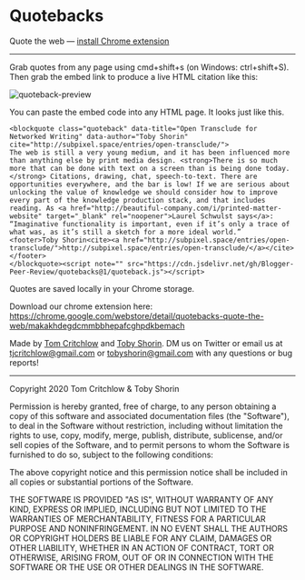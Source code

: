 # Quotebacks
Quote the web — [install Chrome extension](https://chrome.google.com/webstore/detail/quotebacks-quote-the-web/makakhdegdcmmbbhepafcghpdkbemach)

---

Grab quotes from any page using cmd+shift+s (on Windows: ctrl+shift+S). Then grab the embed link to produce a live HTML citation like this:

![quoteback-preview](https://github.com/Blogger-Peer-Review/quotebacks/blob/master/quoteback-preview.png?raw=true)

You can paste the embed code into any HTML page. It looks just like this.

```
<blockquote class="quoteback" data-title="Open Transclude for Networked Writing" data-author="Toby Shorin" cite="http://subpixel.space/entries/open-transclude/">
The web is still a very young medium, and it has been influenced more than anything else by print media design. <strong>There is so much more that can be done with text on a screen than is being done today.</strong> Citations, drawing, chat, speech-to-text. There are opportunities everywhere, and the bar is low! If we are serious about unlocking the value of knowledge we should consider how to improve every part of the knowledge production stack, and that includes reading. As <a href="http://beautiful-company.com/i/printed-matter-website" target="_blank" rel="noopener">Laurel Schwulst says</a>: “Imaginative functionality is important, even if it’s only a trace of what was, as it’s still a sketch for a more ideal world.”
<footer>Toby Shorin<cite><a href="http://subpixel.space/entries/open-transclude/">http://subpixel.space/entries/open-transclude/</a></cite></footer>
</blockquote><script note="" src="https://cdn.jsdelivr.net/gh/Blogger-Peer-Review/quotebacks@1/quoteback.js"></script>
```

Quotes are saved locally in your Chrome storage.

Download our chrome extension here: https://chrome.google.com/webstore/detail/quotebacks-quote-the-web/makakhdegdcmmbbhepafcghpdkbemach

Made by [Tom Critchlow](https://twitter.com/tomcritchlow) and [Toby Shorin](https://twitter.com/tobyshorin). DM us on Twitter or email us at tjcritchlow@gmail.com or tobyshorin@gmail.com with any questions or bug reports!


---

Copyright 2020 Tom Critchlow & Toby Shorin

Permission is hereby granted, free of charge, to any person obtaining a copy of this software and associated documentation files (the "Software"), to deal in the Software without restriction, including without limitation the rights to use, copy, modify, merge, publish, distribute, sublicense, and/or sell copies of the Software, and to permit persons to whom the Software is furnished to do so, subject to the following conditions:

The above copyright notice and this permission notice shall be included in all copies or substantial portions of the Software.

THE SOFTWARE IS PROVIDED "AS IS", WITHOUT WARRANTY OF ANY KIND, EXPRESS OR IMPLIED, INCLUDING BUT NOT LIMITED TO THE WARRANTIES OF MERCHANTABILITY, FITNESS FOR A PARTICULAR PURPOSE AND NONINFRINGEMENT. IN NO EVENT SHALL THE AUTHORS OR COPYRIGHT HOLDERS BE LIABLE FOR ANY CLAIM, DAMAGES OR OTHER LIABILITY, WHETHER IN AN ACTION OF CONTRACT, TORT OR OTHERWISE, ARISING FROM, OUT OF OR IN CONNECTION WITH THE SOFTWARE OR THE USE OR OTHER DEALINGS IN THE SOFTWARE.
